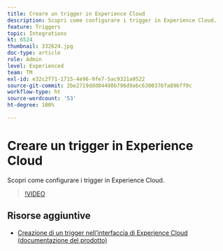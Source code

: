 ```yaml
---
title: Creare un trigger in Experience Cloud
description: Scopri come configurare i trigger in Experience Cloud.
feature: Triggers
topic: Integrations
kt: 6524
thumbnail: 332624.jpg
doc-type: article
role: Admin
level: Experienced
team: TM
exl-id: e32c2f71-1715-4e96-9fe7-5ac9321a9522
source-git-commit: 2be2719ddd84490b796d9abc6300376fa896ff0c
workflow-type: ht
source-wordcount: '53'
ht-degree: 100%

---
```


# Creare un trigger in Experience Cloud

Scopri come configurare i trigger in Experience Cloud.

>[!VIDEO](https://video.tv.adobe.com/v/332624?quality=12)

## Risorse aggiuntive

* [Creazione di un trigger nell’interfaccia di Experience Cloud (documentazione del prodotto)](https://experienceleague.adobe.com/docs/campaign-standard/using/integrating-with-adobe-cloud/working-with-campaign-and-triggers/configuring-triggers-in-experience-cloud.html?lang=it#creating-a-trigger-in-the-experience-cloud-interface)
